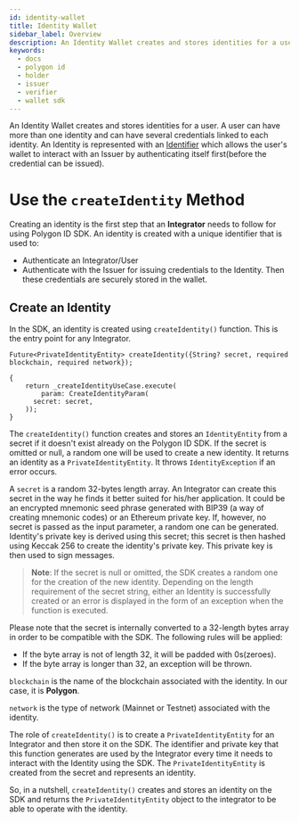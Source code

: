 ```yaml
---
id: identity-wallet
title: Identity Wallet
sidebar_label: Overview
description: An Identity Wallet creates and stores identities for a user.
keywords:
  - docs
  - polygon id
  - holder
  - issuer
  - verifier
  - wallet sdk
---
```


An Identity Wallet creates and stores identities for a user. A user can have more than one identity and can have several credentials linked to each identity. An Identity is represented with an [Identifier](https://docs.iden3.io/getting-started/identity/identifier/) which allows the user's wallet to interact with an Issuer by authenticating itself first(before the credential can be issued).

# Use the `createIdentity` Method
 
Creating an identity is the first step that an **Integrator** needs to follow for using Polygon ID SDK. An identity is created with a unique identifier that is used to:
 
- Authenticate an Integrator/User
- Authenticate with the Issuer for issuing credentials to the Identity. Then these credentials are securely stored in the wallet.
 
## Create an Identity
 
In the SDK, an identity is created using `createIdentity()` function. This is the entry point for any Integrator.
 
```
Future<PrivateIdentityEntity> createIdentity({String? secret, required blockchain, required network}); 
 
{
    return _createIdentityUseCase.execute(
        param: CreateIdentityParam(
      secret: secret,
    ));
}
```
The `createIdentity()` function creates and stores an `IdentityEntity` from a secret if it doesn't exist already on the Polygon ID SDK. If the secret is omitted or null, a random one will be used to create a new identity. It returns an identity as a `PrivateIdentityEntity`. It throws `IdentityException` if an error occurs.

A `secret` is a random 32-bytes length array. An Integrator can create this secret in the way he finds it better suited for his/her application. It could be an encrypted mnemonic seed phrase generated with BIP39 (a way of creating mnemonic codes) or an Ethereum private key. If, however, no secret is passed as the input parameter, a random one can be generated. Identity's private key is derived using this secret; this secret is then hashed using Keccak 256 to create the identity's private key. This private key is then used to sign messages.  

>**Note**: If the secret is null or omitted, the SDK creates a random one for the creation of the new identity. Depending on the length requirement of the secret string, either an Identity is successfully created or an error is displayed in the form of an exception when the function is executed.

Please note that the secret is internally converted to a 32-length bytes array in order to be compatible with the SDK. The following rules will be applied:

 - If the byte array is not of length 32, it will be padded with 0s(zeroes).
 - If the byte array is longer than 32, an exception will be thrown.
 
`blockchain` is the name of the blockchain associated with the identity. In our case, it is **Polygon**. 

`network` is the type of network (Mainnet or Testnet) associated with the identity. 
 

The role of `createIdentity()` is to create a `PrivateIdentityEntity` for an Integrator and then store it on the SDK. The identifier and private key that this function generates are used by the Integrator every time it needs to interact with the Identity using the SDK. The `PrivateIdentityEntity` is created from the secret and represents an identity.
 
So, in a nutshell, `createIdentity()` creates and stores an identity on the SDK and returns the `PrivateIdentityEntity` object to the integrator to be able to operate with the identity. 
